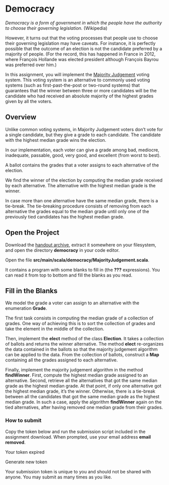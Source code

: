 # Democracy

_Democracy is a form of government in which the people have the authority to choose their governing legislation._ (Wikipedia)

However, it turns out that the voting processes that people use to choose their governing legislation may have caveats. For instance, it is perfectly possible that the outcome of an election is not the candidate preferred by a majority of people. (For the record, this has happened in France in 2012, where François Hollande was elected president although François Bayrou was preferred over him.)

In this assignment, you will implement the [Majority Judgement](https://en.wikipedia.org/wiki/Majority_judgment) voting system. This voting system is an alternative to commonly used voting systems (such as first-past-the-post or two-round systems) that guarantees that the winner between three or more candidates will be the candidate who had received an absolute majority of the highest grades given by all the voters.

## Overview

Unlike common voting systems, in Majority Judgement voters don’t vote for a single candidate, but they give a grade to each candidate. The candidate with the highest median grade wins the election.

In our implementation, each voter can give a grade among bad, mediocre, inadequate, passable, good, very good, and excellent (from worst to best).

A ballot contains the grades that a voter assigns to each alternative of the election.

We find the winner of the election by computing the median grade received by each alternative. The alternative with the highest median grade is the winner.

In case more than one alternative have the same median grade, there is a tie-break. The tie-breaking procedure consists of removing from each alternative the grades equal to the median grade until only one of the previously tied candidates has the highest median grade.

## Open the Project

Download the [handout archive](https://moocs.scala-lang.org/~dockermoocs/handouts/scala-3/democracy.zip), extract it somewhere on your filesystem, and open the directory **democracy** in your code editor.

Open the file **src/main/scala/democracy/MajorityJudgement.scala**.

It contains a program with some blanks to fill in (the **???** expressions). You can read it from top to bottom and fill the blanks as you read.

## Fill in the Blanks

We model the grade a voter can assign to an alternative with the enumeration **Grade**.

The first task consists in computing the median grade of a collection of grades. One way of achieving this is to sort the collection of grades and take the element in the middle of the collection.

Then, implement the **elect** method of the class **Election**. It takes a collection of ballots and returns the winner alternative. The method **elect** re-organizes the data contained in the ballots so that the majority judgement algorithm can be applied to the data. From the collection of ballots, construct a **Map** containing all the grades assigned to each alternative.

Finally, implement the majority judgement algorithm in the method **findWinner**. First, compute the highest median grade assigned to an alternative. Second, retrieve all the alternatives that got the same median grade as the highest median grade. At that point, if only one alternative got the highest median grade, it’s the winner. Otherwise, there is a tie-break between all the candidates that got the same median grade as the highest median grade. In such a case, apply the algorithm **findWinner** again on the tied alternatives, after having removed one median grade from their grades.

### How to submit

Copy the token below and run the submission script included in the assignment download. When prompted, use your email address **email removed**.

Your token expired

Generate new token

Your submission token is unique to you and should not be shared with anyone. You may submit as many times as you like.
